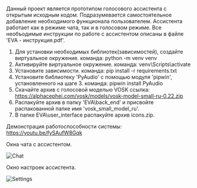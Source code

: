 Данный проект является прототипом голосового ассистента с открытым исходным кодом. Подразумевается самостоятельное добавление необходимого функционала пользователем. Ассистента работает как в режиме чата, так и в голосовом режиме.
Все необъодимые инструкции по работе с ассистентом описаны в файле 'EVA - инструкция.pdf'. 


1) Для установки необходимых библиотек(зависимостей), создайте виртуальное окружение.
    команда:
        python -m venv venv
2) Активируйте виртуальное окружение.
    команда:
        venv\Scripts\activate
3) Установите зависимости.
    команда:
        pip install -r requirements.txt
4) Установите библиотеку 'PyAudio' с помощью модуля 'pipwin', установленного на шаге 3.
    команда:
        pipwin install PyAudio
5) Скачайте архив с голосовой моделью VOSK
    ссылка:
        https://alphacephei.com/vosk/models/vosk-model-small-ru-0.22.zip
6) Распакуйте архив в папку 'EVA\back_end' и присвойте распакованной папке имя 'vosk_small_model_ru'.
7) В папке EVA\user_interface распакуйте архив icons.zip.


Демонстрация работоспособности системы: https://youtu.be/fySAufW8Gqk


Окна чата с ассистентом.

![Chat](https://user-images.githubusercontent.com/78261302/176164380-f3a2d487-c74c-4ef4-bfc3-d7015e50c522.png)

Окно настроек ассистента.

![Settings](https://user-images.githubusercontent.com/78261302/176164386-ec65c9df-4b6f-4dd6-befc-89456d153715.png)
